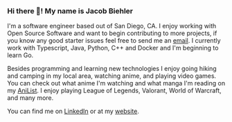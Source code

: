 ### Hi there 👋! My name is Jacob Biehler

<!--
**biehlerj/biehlerj** is a ✨ _special_ ✨ repository because its `README.md` (this file) appears on your GitHub profile.

Here are some ideas to get you started:

- 🔭 I’m currently working on ...
- 🌱 I’m currently learning ...
- 👯 I’m looking to collaborate on ...
- 🤔 I’m looking for help with ...
- 💬 Ask me about ...
- 📫 How to reach me: ...
- 😄 Pronouns: ...
- ⚡ Fun fact: ...
-->
I'm a software engineer based out of San Diego, CA. I enjoy working with Open Source Software and want to begin contributing to more projects, if you know any good starter issues feel free to send me an [email](mailto:jacob@biehlerj.xyz). I currently work with Typescript, Java, Python, C++ and Docker and I'm beginning to learn Go.

Besides programming and learning new technologies I enjoy going hiking and camping in my local area, watching anime, and playing video games. You can check out what anime I'm watching and what manga I'm reading on my [AniList](https://anilist.co/user/LordlyHungryBear/). I enjoy playing League of Legends, Valorant, World of Warcraft, and many more.

You can find me on [LinkedIn](https://www.linkedin.com/in/jacob-biehler-475573139/) or at my [website](https://www.biehlerj.xyz).
